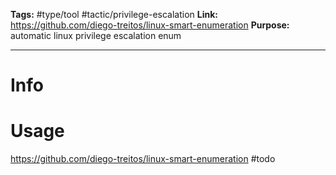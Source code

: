 **Tags:** #type/tool #tactic/privilege-escalation 
**Link:** https://github.com/diego-treitos/linux-smart-enumeration
**Purpose:** automatic linux privilege escalation enum

---
# Info

# Usage

https://github.com/diego-treitos/linux-smart-enumeration
#todo